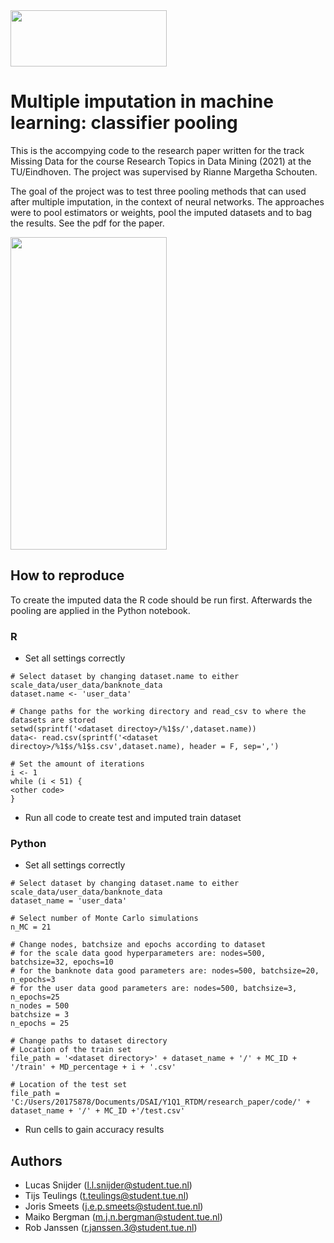 <img src="https://user-images.githubusercontent.com/31740559/139433382-67b35df1-d4bb-4a34-8f83-f017ccf3fc7f.png" width="250" height="90" />


# Multiple imputation in machine learning: classifier pooling
This is the accompying code to the research paper written for the track Missing Data for the course Research Topics in Data Mining (2021) at the TU/Eindhoven. The project was supervised by Rianne Margetha Schouten.

The goal of the project was to test three pooling methods that can used after multiple imputation, in the context of neural networks. The approaches were to pool estimators or weights, pool the imputed datasets and to bag the results. See the pdf for the paper.

<img src="https://user-images.githubusercontent.com/31740559/139426382-94981700-b296-4601-8494-70572e73856a.png" width="250" height="500" />

## How to reproduce
To create the imputed data the R code should be run first. Afterwards the pooling are applied in the Python notebook.

### R
- Set all settings correctly
```
# Select dataset by changing dataset.name to either scale_data/user_data/banknote_data
dataset.name <- 'user_data'

# Change paths for the working directory and read_csv to where the datasets are stored
setwd(sprintf('<dataset directoy>/%1$s/',dataset.name))
data<- read.csv(sprintf('<dataset directoy>/%1$s/%1$s.csv',dataset.name), header = F, sep=',')

# Set the amount of iterations
i <- 1
while (i < 51) {
<other code>
}
```

- Run all code to create test and imputed train dataset

### Python
- Set all settings correctly
```
# Select dataset by changing dataset.name to either scale_data/user_data/banknote_data
dataset_name = 'user_data'

# Select number of Monte Carlo simulations
n_MC = 21

# Change nodes, batchsize and epochs according to dataset
# for the scale data good hyperparameters are: nodes=500, batchsize=32, epochs=10
# for the banknote data good parameters are: nodes=500, batchsize=20, n_epochs=3
# for the user data good parameters are: nodes=500, batchsize=3, n_epochs=25
n_nodes = 500
batchsize = 3
n_epochs = 25

# Change paths to dataset directory
# Location of the train set
file_path = '<dataset directory>' + dataset_name + '/' + MC_ID + '/train' + MD_percentage + i + '.csv'

# Location of the test set
file_path = 'C:/Users/20175878/Documents/DSAI/Y1Q1_RTDM/research_paper/code/' + dataset_name + '/' + MC_ID +'/test.csv'
```
- Run cells to gain accuracy results


## Authors
- Lucas Snijder (l.l.snijder@student.tue.nl)
- Tijs Teulings (t.teulings@student.tue.nl)
- Joris Smeets (j.e.p.smeets@student.tue.nl)
- Maiko Bergman (m.j.n.bergman@student.tue.nl)
- Rob Janssen (r.janssen.3@student.tue.nl)
  
